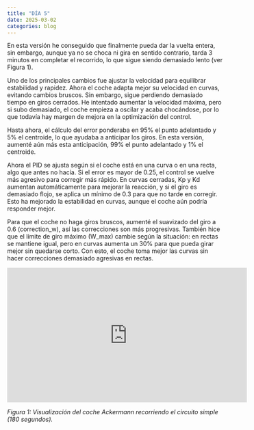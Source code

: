 ```yaml
---
title: "DÍA 5"
date: 2025-03-02
categories: blog
---
```


En esta versión he conseguido que finalmente pueda dar la vuelta entera, sin embargo, aunque ya no se choca ni gira en sentido contrario, tarda 3 minutos en completar el recorrido, lo que sigue siendo demasiado lento (ver Figura 1).

Uno de los principales cambios fue ajustar la velocidad para equilibrar estabilidad y rapidez. Ahora el coche adapta mejor su velocidad en curvas, evitando cambios bruscos. Sin embargo, sigue perdiendo demasiado tiempo en giros cerrados. He intentado aumentar la velocidad máxima, pero si subo demasiado, el coche empieza a oscilar y acaba chocándose, por lo que todavía hay margen de mejora en la optimización del control.

Hasta ahora, el cálculo del error ponderaba en 95% el punto adelantado y 5% el centroide, lo que ayudaba a anticipar los giros. En esta versión, aumenté aún más esta anticipación, 99% el punto adelantado y 1% el centroide.

Ahora el PID se ajusta según si el coche está en una curva o en una recta, algo que antes no hacía. Si el error es mayor de 0.25, el control se vuelve más agresivo para corregir más rápido. En curvas cerradas, Kp y Kd aumentan automáticamente para mejorar la reacción, y si el giro es demasiado flojo, se aplica un mínimo de 0.3 para que no tarde en corregir. Esto ha mejorado la estabilidad en curvas, aunque el coche aún podría responder mejor.

Para que el coche no haga giros bruscos, aumenté el suavizado del giro a 0.6 (correction_w), así las correcciones son más progresivas. También hice que el límite de giro máximo (W_max) cambie según la situación: en rectas se mantiene igual, pero en curvas aumenta un 30% para que pueda girar mejor sin quedarse corto. Con esto, el coche toma mejor las curvas sin hacer correcciones demasiado agresivas en rectas.

<iframe width="560" height="315" src="https://www.youtube.com/embed/SkMLvX-J-no" frameborder="0" allowfullscreen></iframe>
<p><em>Figura 1: Visualización del coche Ackermann recorriendo el circuito simple (180 segundos).</em></p>


